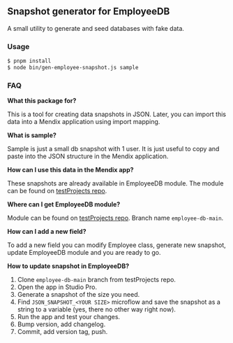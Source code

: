 ## Snapshot generator for EmployeeDB

A small utility to generate and seed databases with fake data.

### Usage

```sh
$ pnpm install
$ node bin/gen-employee-snapshot.js sample
```

### FAQ

**What this package for?**

This is a tool for creating data snapshots in JSON. Later, you can import this data into a Mendix application using import mapping.

**What is sample?**

Sample is just a small db snapshot with 1 user. It is just useful to copy and paste into the JSON structure in the Mendix application.

**How can I use this data in the Mendix app?**

These snapshots are already available in EmployeeDB module. The module can be found on [testProjects repo](https://github.com/mendix/testProjects/tree/employee-db-main).

**Where can I get EmployeeDB module?**

Module can be found on [testProjects repo](https://github.com/mendix/testProjects/tree/employee-db-main). Branch name `employee-db-main`.

**How can I add a new field?**

To add a new field you can modify Employee class, generate new snapshot, update EmployeeDB module and you are ready to go.

**How to update snapshot in EmployeeDB?**

1. Clone `employee-db-main` branch from testProjects repo.
2. Open the app in Studio Pro.
3. Generate a snapshot of the size you need.
4. Find `JSON_SNAPSHOT_<YOUR SIZE>` microflow and save the snapshot as a string to a variable (yes, there no other way right now).
5. Run the app and test your changes.
6. Bump version, add changelog.
7. Commit, add version tag, push.
